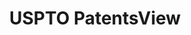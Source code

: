 ---
layout: default
bigquery: https://console.cloud.google.com/bigquery?p=patents-public-data&d=patentsview&page=dataset
citation: Attribution should be given to PatentsView for use, distribution, or derivative
  works.
code: https://github.com/CSSIP-AIR/PatentsView-Code-Snippets/
contributors: USPTO
cost: None
description: 'PatentsView includes US patent data including raw data (summaries, applications,
  pregrant applications), disambugations of inventors and assignees, and inventor
  gender estimates.  Also foreign priority data, # of figures and sheets, and government
  interest statements.'
documentation: https://patentsview.org/query/builder-faqs
last_edit: 04/10/2022, 06:36:36
location: https://patentsview.org/
maintained_by: USPTO
record_creation_timestamp: 12/2/2020 17:20:46
schema_fields:
- disamb_inventor_id_20200929
- classification_level
- text
- state_fips
- sequence
- subclass
- disamb_assignee_id_20181127
- organization
- disamb_assignee_id_20190312
- ipc_class
- disclaimer_date
- reldocno
- lname
- main_group
- term_extension
- term_disclaimer
- county_fips
- contract_award_number
- disamb_assignee_id_20191008
- designation
- county
- withdrawn
- disamb_inventor_id_20170307
- exemplary
- doctype
- application_id
- group
- series_code
- uuid
- disamb_inventor_id_20201229
- field_title
- rel_id
- disamb_inventor_id_20181127
- latlong
- term_grant
- disamb_inventor_id_20171003
- patent_id
- disamb_inventor_id_20170808
- male
- _102_date
- rawassignee_id
- number
- classification_data_source
- country
- action_date
- state
- section_id
- id
- doc_type
- subgroup_id
- disamb_assignee_id_20191231
- date
- citation_id
- disamb_inventor_id_20171226
- name_last
- num_claims
- variety
- gi_statement
- lapse_of_patent
- role
- disamb_inventor_id_20200331
- disamb_inventor_id_20191008
- country_transformed
- num
- disamb_inventor_id_20200630
- deceased
- filename
- disamb_inventor_id_20190820
- male_flag
- disamb_inventor_id_20180528
- title
- symbol_position
- rawlocation_id
- name_first
- level_one
- longitude
- subgroup
- latin_name
- num_figures
- lawyer_id
- rule_47
- disamb_inventor_id_20190312
- _371_date
- subclass_id
- latitude
- section
- classification_value
- disamb_assignee_id_20190820
- subsection_id
- length
- num_sheets
- publication_number
- name
- organization_id
- f371_date
- city
- disamb_assignee_id_20200331
- ipc_version_indicator
- rawinventor_id
- subcategory_id
- kind
- location_id
- mainclass_id
- level_three
- fname
- dependent
- disamb_inventor_id_20191231
- attribution_status
- group_id
- type
- relkind
- category
- disamb_assignee_id_20200929
- status
- field_id
- inventor_id
- f102_date
- level_two
- assignee_id
- applicant_type
- abstract
- category_id
- sector_title
- classification_status
- disamb_assignee_id_20200630
shortname: patentsview
tags:
- disambiguation
- United States
- gender
terms_of_use: Creative Commons Attribution 4.0 International License.
timeframe: 1963-1999
title: USPTO PatentsView
uuid: cf1780b1-e265-4e49-8d1d-83b9cfe0fd9a
---
